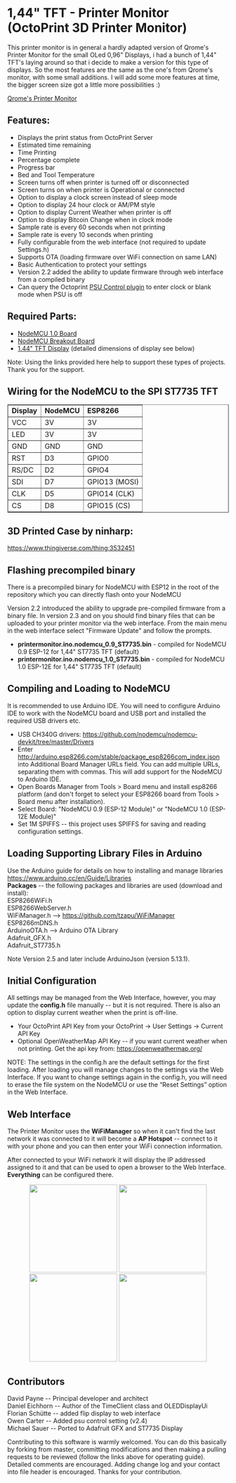 # 1,44" TFT - Printer Monitor (OctoPrint 3D Printer Monitor)

This printer monitor is in general a hardly adapted version of Qrome's Printer Monitor 
for the small OLed 0,96" Displays, i had a bunch of 1,44" TFT's laying around so that 
i decide to make a version for this type of displays.
So the most features are the same as the one's from Qrome's monitor, with some small 
additions. 
I will add some more features at time, the bigger screen size got a little more possibilities :)

[Qrome's Printer Monitor](https://github.com/Qrome/printer-monitor)

## Features:
* Displays the print status from OctoPrint Server
* Estimated time remaining
* Time Printing
* Percentage complete
* Progress bar
* Bed and Tool Temperature
* Screen turns off when printer is turned off or disconnected
* Screen turns on when printer is Operational or connected
* Option to display a clock screen instead of sleep mode
* Option to display 24 hour clock or AM/PM style
* Option to display Current Weather when printer is off
* Option to display Bitcoin Change when in clock mode
* Sample rate is every 60 seconds when not printing
* Sample rate is every 10 seconds when printing
* Fully configurable from the web interface (not required to update Settings.h)
* Supports OTA (loading firmware over WiFi connection on same LAN)
* Basic Authentication to protect your settings
* Version 2.2 added the ability to update firmware through web interface from a compiled binary
* Can query the Octoprint [PSU Control plugin](https://plugins.octoprint.org/plugins/psucontrol/) to enter clock or blank mode when PSU is off

## Required Parts:
* [NodeMCU 1.0 Board](https://amzn.to/2HRklWy)
* [NodeMCU Breakout Board](https://amzn.to/2WH3Jo5)
* [1.44" TFT Display](https://amzn.to/2FPuGjI) (detailed dimensions of display see below)

Note: Using the links provided here help to support these types of projects. Thank you for the support.  

## Wiring for the NodeMCU to the SPI ST7735 TFT
<table border=1 align="center">
    <tr><td><b>Display</b></td><td><b>NodeMCU</b></td><td><b>ESP8266</b></td></tr>
    <tr><td>VCC</td><td>3V</td><td>3V</td></tr>
    <tr><td>LED</td><td>3V</td><td>3V</td></tr>
    <tr><td>GND</td><td>GND</td><td>GND</td></tr>
    <tr><td>RST</td><td>D3</td><td>GPIO0</td></tr>
    <tr><td>RS/DC</td><td>D2</td><td>GPIO4</td></tr>
    <tr><td>SDI</td><td>D7</td><td>GPIO13 (MOSI)</td></tr>
    <tr><td>CLK</td><td>D5</td><td>GPIO14 (CLK)</td></tr>
    <tr><td>CS</td><td>D8</td><td>GPIO15 (CS)</td></tr>
</table>

## 3D Printed Case by ninharp:  
https://www.thingiverse.com/thing:3532451

## Flashing precompiled binary
There is a precompiled binary for NodeMCU with ESP12 in the root of the repository which you can directly flash onto your NodeMCU

Version 2.2 introduced the ability to upgrade pre-compiled firmware from a binary file.  In version 2.3 and on you should find binary files that can be uploaded to your printer monitor via the web interface.  From the main menu in the web interface select "Firmware Update" and follow the prompts.
* **printermonitor.ino.nodemcu_0.9_ST7735.bin** - compiled for NodeMCU 0.9 ESP-12 for 1,44" ST7735 TFT (default)
* **printermonitor.ino.nodemcu_1.0_ST7735.bin** - compiled for NodeMCU 1.0 ESP-12E for 1,44" ST7735 TFT (default)

## Compiling and Loading to NodeMCU
It is recommended to use Arduino IDE.  You will need to configure Arduino IDE to work with the NodeMCU board and USB port and installed the required USB drivers etc.  
* USB CH340G drivers:  https://github.com/nodemcu/nodemcu-devkit/tree/master/Drivers
* Enter http://arduino.esp8266.com/stable/package_esp8266com_index.json into Additional Board Manager URLs field. You can add multiple URLs, separating them with commas.  This will add support for the NodeMCU to Arduino IDE.
* Open Boards Manager from Tools > Board menu and install esp8266 platform (and don't forget to select your ESP8266 board from Tools > Board menu after installation).
* Select Board:  "NodeMCU 0.9 (ESP-12 Module)" or "NodeMCU 1.0 (ESP-12E Module)"
* Set 1M SPIFFS -- this project uses SPIFFS for saving and reading configuration settings.

## Loading Supporting Library Files in Arduino
Use the Arduino guide for details on how to installing and manage libraries https://www.arduino.cc/en/Guide/Libraries  
**Packages** -- the following packages and libraries are used (download and install):  
ESP8266WiFi.h  
ESP8266WebServer.h   
WiFiManager.h --> https://github.com/tzapu/WiFiManager   
ESP8266mDNS.h  
ArduinoOTA.h  --> Arduino OTA Library   
Adafruit_GFX.h  
Adafruit_ST7735.h   
  
Note Version 2.5 and later include ArduinoJson (version 5.13.1).   

## Initial Configuration
All settings may be managed from the Web Interface, however, you may update the **config.h** file manually -- but it is not required.  There is also an option to display current weather when the print is off-line.  
* Your OctoPrint API Key from your OctoPrint -> User Settings -> Current API Key  
* Optional OpenWeatherMap API Key -- if you want current weather when not printing.  Get the api key from: https://openweathermap.org/  

NOTE: The settings in the config.h are the default settings for the first loading. After loading you will manage changes to the settings via the Web Interface. If you want to change settings again in the config.h, you will need to erase the file system on the NodeMCU or use the “Reset Settings” option in the Web Interface.  

## Web Interface
The Printer Monitor uses the **WiFiManager** so when it can't find the last network it was connected to 
it will become a **AP Hotspot** -- connect to it with your phone and you can then enter your WiFi connection information.

After connected to your WiFi network it will display the IP addressed assigned to it and that can be 
used to open a browser to the Web Interface.  **Everything** can be configured there.

<p align="center">
  <img src="/images/shot_01.png" width="200"/>
  <img src="/images/shot_02.png" width="200"/>
  <img src="/images/shot_03.png" width="200"/>
  <img src="/images/shot_04.png" width="200"/>
</p>

## Contributors
David Payne -- Principal developer and architect  
Daniel Eichhorn -- Author of the TimeClient class and OLEDDisplayUi  
Florian Schütte -- added flip display to web interface  
Owen Carter -- Added psu control setting (v2.4)   
Michael Sauer -- Ported to Adafruit GFX and ST7735 Display  

Contributing to this software is warmly welcomed. You can do this basically by
forking from master, committing modifications and then making a pulling requests to be reviewed (follow the links above
for operating guide).  Detailed comments are encouraged.  Adding change log and your contact into file header is encouraged.
Thanks for your contribution.


